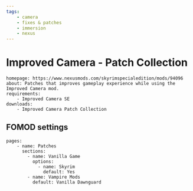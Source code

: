 ```yaml
---
tags:
    - camera
    - fixes & patches
    - immersion
    - nexus
---
```


# Improved Camera - Patch Collection

```project_info
homepage: https://www.nexusmods.com/skyrimspecialedition/mods/94096
about: Patches that improves gameplay experience while using the Improved Camera mod.
requirements:
    - Improved Camera SE
downloads:
    - Improved Camera Patch Collection
```

## FOMOD settings

```fomod_settings
pages:
    - name: Patches
      sections:
        - name: Vanilla Game
          options:
            - name: Skyrim
              default: Yes
        - name: Vampire Mods
          default: Vanilla Dawnguard
```
